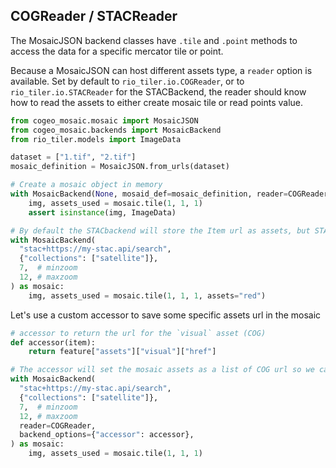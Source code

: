 

## COGReader / STACReader

The MosaicJSON backend classes have `.tile` and `.point` methods to access the data for a specific mercator tile or point.

Because a MosaicJSON can host different assets type, a `reader` option is available.
Set by default to `rio_tiler.io.COGReader`, or to `rio_tiler.io.STACReader` for the STACBackend, the reader should know how to read the assets to either create mosaic tile or read points value.

```python
from cogeo_mosaic.mosaic import MosaicJSON
from cogeo_mosaic.backends import MosaicBackend
from rio_tiler.models import ImageData

dataset = ["1.tif", "2.tif"]
mosaic_definition = MosaicJSON.from_urls(dataset)

# Create a mosaic object in memory
with MosaicBackend(None, mosaid_def=mosaic_definition, reader=COGReader) as mosaic:
    img, assets_used = mosaic.tile(1, 1, 1)
    assert isinstance(img, ImageData)

# By default the STACbackend will store the Item url as assets, but STACReader (default reader) will know how to read them.
with MosaicBackend(
  "stac+https://my-stac.api/search",
  {"collections": ["satellite"]},
  7,  # minzoom
  12, # maxzoom
) as mosaic:
    img, assets_used = mosaic.tile(1, 1, 1, assets="red")
```

Let's use a custom accessor to save some specific assets url in the mosaic

```python
# accessor to return the url for the `visual` asset (COG)
def accessor(item):
    return feature["assets"]["visual"]["href"]

# The accessor will set the mosaic assets as a list of COG url so we can use the COGReader instead of the STACReader
with MosaicBackend(
  "stac+https://my-stac.api/search",
  {"collections": ["satellite"]},
  7,  # minzoom
  12, # maxzoom
  reader=COGReader,
  backend_options={"accessor": accessor},
) as mosaic:
    img, assets_used = mosaic.tile(1, 1, 1)
```
